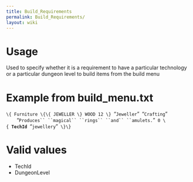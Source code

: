 ```yaml
---
title: Build_Requirements
permalink: Build_Requirements/
layout: wiki
---
```


Usage
=====

Used to specify whether it is a requirement to have a particular
technology or a particular dungeon level to build items from the build
menu

Example from build\_menu.txt
============================

`\{ Furniture \{\{ JEWELLER \} WOOD 12 \} `“`Jeweller`”` `“`Crafting`”  
`    `“`Produces`` ``magical`` ``rings`` ``and`` ``amulets.`”` 0 \{ `**`TechId`**` `“`jewellery`”` \}\}`

Valid values
============

-   TechId
-   DungeonLevel

